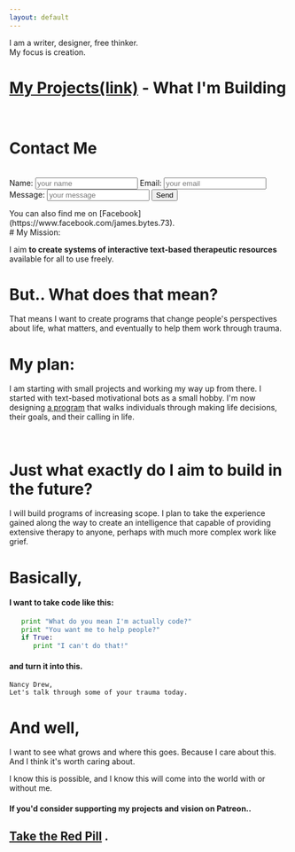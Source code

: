 ```yaml
---
layout: default
---
```


I am a writer, designer, free thinker. <br>
My focus is creation.

# __[My Projects(link)](/projects.html)__ -  What I'm Building
<br>

<form id="my-form" action="https://formspree.io/xzbjybrn" method="POST">
<h1> Contact Me </h1><br>
<label>Name:</label>
  <input type="text" name="name" placeholder="your name">
  <label>Email:</label>
  <input type="email" name="email" placeholder="your email"/>         <br>
  <label>Message:</label>
  <input type="text" name="message" placeholder="your message"/>
  <button id="my-form-button">Send</button>
  <p id="my-form-status"></p>
</form>
You can also find me on [Facebook](https://www.facebook.com/james.bytes.73).

<!--
I am a writer, coder, web designer, free thinker.

You can connect with me at JamesBytes1@gmail.com and  -->

<br>
# My Mission:

I aim **to create systems of interactive text-based therapeutic resources** available for all to use freely. <!-- (_optimally while disrupting the established powers that be_).-->


# But.. What does that mean?

That means I want to create programs that change people's perspectives about life, what matters, and eventually to help them work through trauma.


# My plan:

I am starting with small projects and working my way up from there. I started with text-based motivational bots as a small hobby. I'm now designing [a program](/thedecisionmaker.html)
that walks individuals through making life decisions, their goals, and their calling in life.

<br>

# Just what exactly do I aim to build in the future?

I will build programs of increasing scope. I plan to take the experience gained along the way to create an intelligence that capable of providing extensive therapy to anyone, perhaps with much more complex work like grief.

# Basically,

#### I want to take code like this:

```python
   print "What do you mean I'm actually code?"
   print "You want me to help people?"
   if True:
      print "I can't do that!"
```

#### and turn it into this.

```
Nancy Drew,
Let's talk through some of your trauma today.
```
# And well,
<!-- still true! just kinda lengthy text here.

I want it to be free.
Like. All the time free.
Not like, _monthly subscription_ "free" or _if you can afford insurance_ "free",
like free free. For ev-er-ey-bo-dy. For like, ever.
# And. And. And.


and--> I want to see what grows and where this goes. Because I care about this. And I think it's worth caring about.

I know this is possible, and I know this will come into the world with or without me.

#### If you'd consider supporting my projects and vision on Patreon..

## [Take the Red Pill](https://patreon.com/motibytes) <!-- or [Take the Red Pill](https://patreon.com/motibytes) -->.
<br>
<br>
<br>
<br>

<!--
<form action="https://formspree.io/xzbjybrn" method="POST">
  Name: <input type="text" name="name" placeholder="Your name">
  Email: <input type="email" name="_replyto" placeholder="Your email">
  Message: <textarea name="message" placeholder="Type Your Message"></textarea>
  <input type="submit" value="Send">
</form>
-->
<!-- modify this form HTML and place wherever you want your form -->


<!-- Place this script at the end of the body tag -->

<script>
  window.addEventListener("DOMContentLoaded", function() {

    // get the form elements defined in your form HTML above

    var form = document.getElementById("my-form");
    var button = document.getElementById("my-form-button");
    var status = document.getElementById("my-form-status");

    // Success and Error functions for after the form is submitted

    function success() {
      form.reset();
      button.style = "display: none ";
      status.innerHTML = "Thanks, I will get back with you soon! -JB";
    }

    function error() {
      status.innerHTML = " There was a problem. :( :( :( Try refreshing the page?";
    }

    // handle the form submission event

    form.addEventListener("submit", function(ev) {
      ev.preventDefault();
      var data = new FormData(form);
      ajax(form.method, form.action, data, success, error);
    });
  });

  // helper function for sending an AJAX request

  function ajax(method, url, data, success, error) {
    var xhr = new XMLHttpRequest();
    xhr.open(method, url);
    xhr.setRequestHeader("Accept", "application/json");
    xhr.onreadystatechange = function() {
      if (xhr.readyState !== XMLHttpRequest.DONE) return;
      if (xhr.status === 200) {
        success(xhr.response, xhr.responseType);
      } else {
        error(xhr.status, xhr.response, xhr.responseType);
      }
    };
    xhr.send(data);
  }
</script>

<!--## FAQ

<!--
<dl>
<dt>I don't really get it?</dt>
<dd>I don't expect everyone or even anyone to see my vision. I feel this is calling me. I'm going for it. </dd>
<dt>I have questions.</dt>
<dd>You can always shoot me an email at jamesbytes1@gmail.com</dd>



-->
<!--
hey future me, am i looking for the original article? theres a bak file.
# My motivation:

Really I just want to influence people's lives for the better.

To give people a brighter perspective about life.

And, ideally, to survive while doing so.

( Even more ideally, to mass distribute the most beneficial of the _dominant-American-Psychology-monopoly-name-I-can't-say-here_'s
methods for free, because I find it ethically correct to do so)


# What will I need?

Time. ~~It takes 10,000 hours to master a craft.
Which means I'll need about
10,000 hours total at 10 hours per day is 1000 days, 5 days of the week is 1,400 days, which equates to 3.845 years or just about 4 years and several projects later~~. A lot of time.
I'll need the time to build these projects, and a vast amount of time to
gather existing therapy resources. I need funding to make it through that time.
-->
<!--
I am an _excellent_ independent researcher, and can gain any required skills
and information along the way. -->
<!--
I don't want to spend _some_ of my free time doing this,
_-as I was before, dedicating nearly every spare moment I had to this-_
I want to spend _**all**_ of my working hours doing this,
for the rest of my life, and see what grows and where it goes.
Because I care about this. And I think it's worth caring about.
And I know it's possible, and I know it will happen one way or another.

# And. And. And.

I want it to be free.
Like. All the time free.
Not like, _monthly subscription_ "free" or _if you can afford insurance_ "free",
like free free. For ev-er-ey-bo-dy. For like, ever.
-->
